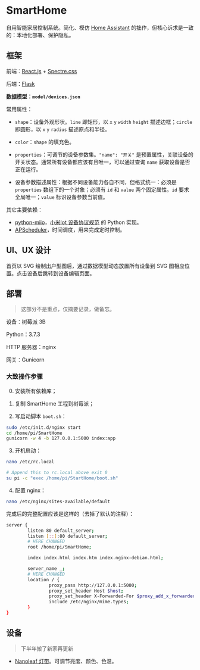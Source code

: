 # SmartHome

自用智能家居控制系统。简化、模仿 [Home Assistant](https://www.home-assistant.io/) 的拙作，但核心诉求是一致的：本地化部署、保护隐私。

## 框架

前端：[React.js](https://reactjs.org/) + [Spectre.css](https://picturepan2.github.io/spectre/)

后端：[Flask](https://flask.palletsprojects.com/en/1.1.x/)

**数据模型：`model/devices.json`**

常用属性：

+ `shape`：设备外观形状。`line` 即矩形，以 `x` `y` `width` `height` 描述边框；`circle` 即圆形，以 `x` `y` `radius` 描述原点和半径。

+ `color`：`shape` 的填充色。

+ `properties`：可调节的设备参数集。`"name": "开关"` 是预置属性，关联设备的开关状态。通常所有设备都应该有且唯一，可以通过查询 `name` 获取设备是否正在运行。

+ 设备参数描述属性：根据不同设备能力各自不同，但格式统一：必须是 `properties` 数组下的一个对象；必须有 `id` 和 `value` 两个固定属性。`id` 要求全局唯一；`value` 标识设备参数当前值。

其它主要依赖：

+ [python-miio](https://pypi.org/project/python-miio/)，[小米Iot 设备协议规范](https://iot.mi.com/new/doc/design/spec/overall) 的 Python 实现。
+ [APScheduler](https://github.com/agronholm/apscheduler)，时间调度，用来完成定时控制。

## UI、UX 设计

首页以 SVG 绘制出户型图后，通过数据模型动态放置所有设备到 SVG 图相应位置。点击设备后跳转到设备编辑页面。

## 部署

> 这部分不是重点，仅摘要记录，做备忘。

设备：树莓派 3B

Python：3.7.3

HTTP 服务器：nginx

网关：Gunicorn

### 大致操作步骤

0. 安装所有依赖库；

1. 复制 SmartHome 工程到树莓派；

2. 写启动脚本 `boot.sh`：

```bash
sudo /etc/init.d/nginx start
cd /home/pi/SmartHome
gunicorn -w 4 -b 127.0.0.1:5000 index:app
```

3. 开机启动：
```bash
nano /etc/rc.local

# Append this to rc.local above exit 0
su pi -c "exec /home/pi/StartHome/boot.sh"
```

4. 配置 nginx：
```bash
nano /etc/nginx/sites-available/default
```

完成后的完整配置应该是这样的（去掉了默认的注释）：

```bash
server {
        listen 80 default_server;
        listen [::]:80 default_server;
        # HERE CHANGED
        root /home/pi/SmartHome;

        index index.html index.htm index.nginx-debian.html;

        server_name _;
        # HERE CHANGED
        location / {
                proxy_pass http://127.0.0.1:5000;
                proxy_set_header Host $host;
                proxy_set_header X-Forwarded-For $proxy_add_x_forwarded_for;
                include /etc/nginx/mime.types;
        }
}
```

## 设备

> 下半年搬了新家再更新

+ [Nanoleaf 灯带](https://detail.tmall.com/item.htm?spm=a1z10.5-b-s.w4011-23338211014.47.443055f28ALXh9&id=633986326481&rn=ad8c40aabbb71b7c7dce05c0a2c54c59&abbucket=12&sku_properties=13381687:10122;122276201:10122)。可调节亮度、颜色、色温。